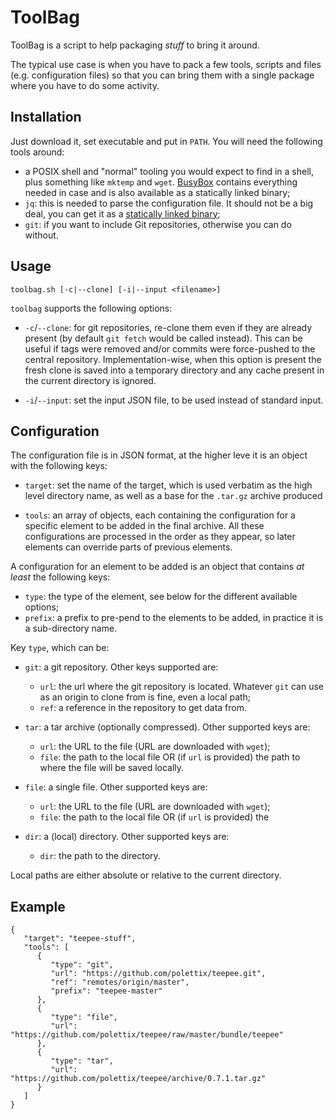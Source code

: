 # ToolBag

ToolBag is a script to help packaging *stuff* to bring it around.

The typical use case is when you have to pack a few tools, scripts and
files (e.g. configuration files) so that you can bring them with
a single package where you have to do some activity.

## Installation

Just download it, set executable and put in `PATH`. You will need the
following tools around:

- a POSIX shell and "normal" tooling you would expect to find in
  a shell, plus something like `mktemp` and `wget`. [BusyBox][] contains
  everything needed in case and is also available as a statically linked
  binary;
- `jq`: this is needed to parse the configuration file. It should not be
  a big deal, you can get it as a [statically linked
  binary](https://stedolan.github.io/jq/download/);
- `git`: if you want to include Git repositories, otherwise you can do
  without.

## Usage

~~~~
toolbag.sh [-c|--clone] [-i|--input <filename>]
~~~~


`toolbag` supports the following options:

- `-c`/`--clone`: for git repositories, re-clone them even if they are
  already present (by default `git fetch` would be called instead). This
  can be useful if tags were removed and/or commits were force-pushed to
  the central repository. Implementation-wise, when this option is
  present the fresh clone is saved into a temporary directory and any
  cache present in the current directory is ignored.

- `-i`/`--input`: set the input JSON file, to be used instead of
  standard input.



## Configuration

The configuration file is in JSON format, at the higher leve it is an
object with the following keys:

- `target`: set the name of the target, which is used verbatim as the
  high level directory name, as well as a base for the `.tar.gz` archive
  produced

- `tools`: an array of objects, each containing the configuration for
  a specific element to be added in the final archive. All these
  configurations are processed in the order as they appear, so later
  elements can override parts of previous elements.

A configuration for an element to be added is an object that contains
*at least* the following keys:

- `type`: the type of the element, see below for the different available
  options;
- `prefix`: a prefix to pre-pend to the elements to be added, in
  practice it is a sub-directory name.

Key `type`, which can be:

- `git`: a git repository. Other keys supported are:

    - `url`: the url where the git repository is located. Whatever `git`
      can use as an origin to clone from is fine, even a local path;
    - `ref`: a reference in the repository to get data from.

- `tar`: a tar archive (optionally compressed). Other supported keys
  are:
    - `url`: the URL to the file (URL are downloaded with `wget`);
    - `file`: the path to the local file OR (if `url` is provided) the
      path to where the file will be saved locally.

- `file`: a single file. Other supported keys are:
    - `url`: the URL to the file (URL are downloaded with `wget`);
    - `file`: the path to the local file OR (if `url` is provided) the

- `dir`: a (local) directory. Other supported keys are:
    - `dir`: the path to the directory.

Local paths are either absolute or relative to the current directory.

## Example

~~~~
{
   "target": "teepee-stuff",
   "tools": [
      {
         "type": "git",
         "url": "https://github.com/polettix/teepee.git",
         "ref": "remotes/origin/master",
         "prefix": "teepee-master"
      },
      {
         "type": "file",
         "url": "https://github.com/polettix/teepee/raw/master/bundle/teepee"
      },
      {
         "type": "tar",
         "url": "https://github.com/polettix/teepee/archive/0.7.1.tar.gz"
      }
   ]
}
~~~~

[BusyBox]: https://busybox.net/
